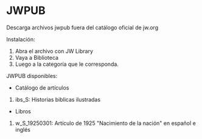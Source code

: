 # JWPUB
Descarga archivos jwpub fuera del catálogo oficial de jw.org

Instalación:
1. Abra el archivo con JW Library
2. Vaya a Biblioteca
3. Luego a la categoría que le corresponda.

JWPUB disponibles:
* Catálogo de artículos
1. ibs_S: Historias biblicas ilustradas

* Libros
1. w_S_19250301: Artículo de 1925 "Nacimiento de la nación" en español e inglés
